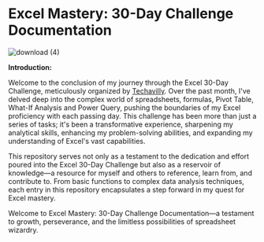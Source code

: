 # Excel Mastery: 30-Day Challenge Documentation

![download (4)](https://github.com/Adekolaau/Polished-data-hub/assets/128713981/58e9c743-011d-40c0-9ae3-807ebd6f97d8)

**Introduction:**

Welcome to the conclusion of my journey through the Excel 30-Day Challenge, meticulously organized by [Techavilly](www.techavilly.net). Over the past month, I've delved deep into the complex world of spreadsheets, formulas, Pivot Table, What-If Analysis and Power Query, pushing the boundaries of my Excel proficiency with each passing day. This challenge has been more than just a series of tasks; it's been a transformative experience, sharpening my analytical skills, enhancing my problem-solving abilities, and expanding my understanding of Excel's vast capabilities.

This repository serves not only as a testament to the dedication and effort poured into the Excel 30-Day Challenge but also as a reservoir of knowledge—a resource for myself and others to reference, learn from, and contribute to. From basic functions to complex data analysis techniques, each entry in this repository encapsulates a step forward in my quest for Excel mastery.

Welcome to Excel Mastery: 30-Day Challenge Documentation—a testament to growth, perseverance, and the limitless possibilities of spreadsheet wizardry.
